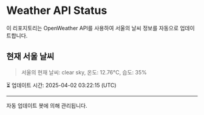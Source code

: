 
# Weather API Status

이 리포지토리는 OpenWeather API를 사용하여 서울의 날씨 정보를 자동으로 업데이트합니다.

## 현재 서울 날씨
> 서울의 현재 날씨: clear sky, 온도: 12.76°C, 습도: 35%

⏳ 업데이트 시간: 2025-04-02 03:22:15 (UTC)

---
자동 업데이트 봇에 의해 관리됩니다.
